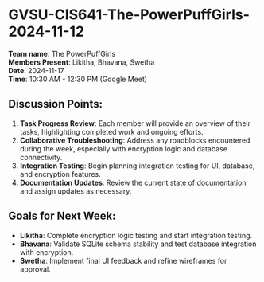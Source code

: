 # GVSU-CIS641-The-PowerPuffGirls-2024-11-12  
**Team name**: The PowerPuffGirls  
**Members Present**: Likitha, Bhavana, Swetha  
**Date**: 2024-11-17  
**Time**: 10:30 AM - 12:30 PM (Google Meet)  

## Discussion Points:  
1. **Task Progress Review**: Each member will provide an overview of their tasks, highlighting completed work and ongoing efforts.  
2. **Collaborative Troubleshooting**: Address any roadblocks encountered during the week, especially with encryption logic and database connectivity.  
3. **Integration Testing**: Begin planning integration testing for UI, database, and encryption features.  
4. **Documentation Updates**: Review the current state of documentation and assign updates as necessary.  

## Goals for Next Week:  
- **Likitha**: Complete encryption logic testing and start integration testing.
- **Bhavana**: Validate SQLite schema stability and test database integration with encryption.  
- **Swetha**: Implement final UI feedback and refine wireframes for approval.  
